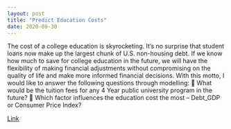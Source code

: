```yaml
---
layout: post
title: "Predict Education Costs"
date: 2020-09-30
---
```


The cost of a college education is skyrocketing. It’s no surprise that student loans now make up the largest chunk of U.S. non-housing debt. If we know how much to save for college education in the future, we will have the flexibility of making financial adjustments without compromising on the quality of life and make more informed financial decisions. With this motto, I would like to answer the following questions through modelling:  What would be the tuition fees for any 4 Year public university program in the future?  Which factor influences the education cost the most – Debt_GDP or Consumer Price Index?

<a href="/PredictEducationCosts.html">Link</a>
